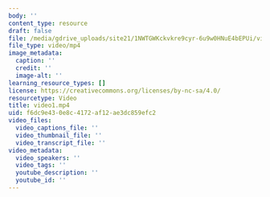 ```yaml
---
body: ''
content_type: resource
draft: false
file: /media/gdrive_uploads/site21/1NWTGWKckvkre9cyr-6u9w0HNuE4bEPUi/video1.mp4
file_type: video/mp4
image_metadata:
  caption: ''
  credit: ''
  image-alt: ''
learning_resource_types: []
license: https://creativecommons.org/licenses/by-nc-sa/4.0/
resourcetype: Video
title: video1.mp4
uid: f6dc9e43-0e8c-4172-af12-ae3dc859efc2
video_files:
  video_captions_file: ''
  video_thumbnail_file: ''
  video_transcript_file: ''
video_metadata:
  video_speakers: ''
  video_tags: ''
  youtube_description: ''
  youtube_id: ''
---
```

